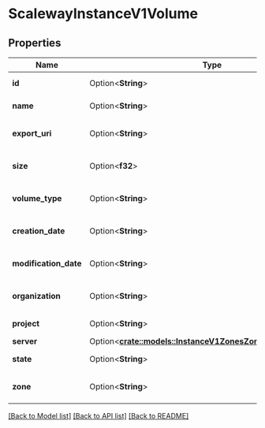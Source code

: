# ScalewayInstanceV1Volume

## Properties

Name | Type | Description | Notes
------------ | ------------- | ------------- | -------------
**id** | Option<**String**> | The volume unique ID | [optional]
**name** | Option<**String**> | The volume name | [optional]
**export_uri** | Option<**String**> | Show the volume NBD export URI | [optional]
**size** | Option<**f32**> | The volume disk size (in bytes) | [optional]
**volume_type** | Option<**String**> | The volume type | [optional][default to VolumeType_LSsd]
**creation_date** | Option<**String**> | The volume creation date | [optional]
**modification_date** | Option<**String**> | The volume modification date | [optional]
**organization** | Option<**String**> | The volume organization ID | [optional]
**project** | Option<**String**> | The volume project ID | [optional]
**server** | Option<[**crate::models::InstanceV1ZonesZoneVolumesIdServer**](_instance_v1_zones__zone__volumes__id__server.md)> |  | [optional]
**state** | Option<**String**> | The volume state | [optional][default to State_Available]
**zone** | Option<**String**> | The zone in which is the volume | [optional]

[[Back to Model list]](../README.md#documentation-for-models) [[Back to API list]](../README.md#documentation-for-api-endpoints) [[Back to README]](../README.md)


